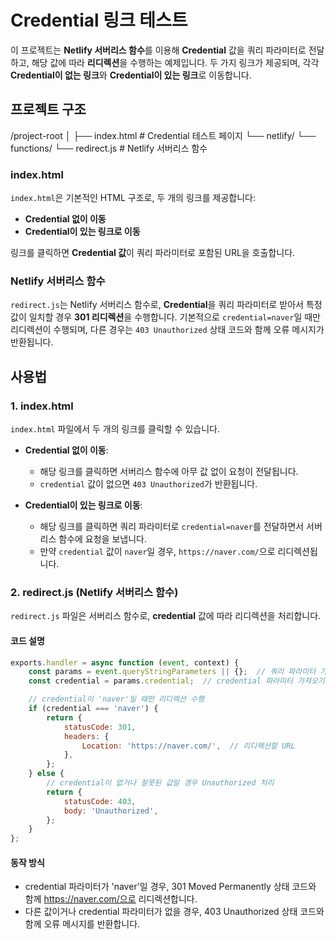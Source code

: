 # Credential 링크 테스트

이 프로젝트는 **Netlify 서버리스 함수**를 이용해 **Credential** 값을 쿼리 파라미터로 전달하고, 해당 값에 따라 **리디렉션**을 수행하는 예제입니다. 두 가지 링크가 제공되며, 각각 **Credential이 없는 링크**와 **Credential이 있는 링크**로 이동합니다.

## 프로젝트 구조
/project-root │ ├── index.html # Credential 테스트 페이지 └── netlify/ └── functions/ └── redirect.js # Netlify 서버리스 함수


### index.html

`index.html`은 기본적인 HTML 구조로, 두 개의 링크를 제공합니다:
- **Credential 없이 이동**
- **Credential이 있는 링크로 이동**

링크를 클릭하면 **Credential 값**이 쿼리 파라미터로 포함된 URL을 호출합니다.

### Netlify 서버리스 함수

`redirect.js`는 Netlify 서버리스 함수로, **Credential**을 쿼리 파라미터로 받아서 특정 값이 일치할 경우 **301 리디렉션**을 수행합니다. 기본적으로 `credential=naver`일 때만 리디렉션이 수행되며, 다른 경우는 `403 Unauthorized` 상태 코드와 함께 오류 메시지가 반환됩니다.

## 사용법

### 1. **index.html**

`index.html` 파일에서 두 개의 링크를 클릭할 수 있습니다.

- **Credential 없이 이동**:
    - 해당 링크를 클릭하면 서버리스 함수에 아무 값 없이 요청이 전달됩니다.
    - `credential` 값이 없으면 `403 Unauthorized`가 반환됩니다.

- **Credential이 있는 링크로 이동**:
    - 해당 링크를 클릭하면 쿼리 파라미터로 `credential=naver`를 전달하면서 서버리스 함수에 요청을 보냅니다.
    - 만약 `credential` 값이 `naver`일 경우, `https://naver.com/`으로 리디렉션됩니다.

### 2. **redirect.js** (Netlify 서버리스 함수)

`redirect.js` 파일은 서버리스 함수로, **credential** 값에 따라 리디렉션을 처리합니다.

#### 코드 설명

```javascript
exports.handler = async function (event, context) {
    const params = event.queryStringParameters || {};  // 쿼리 파라미터 가져오기
    const credential = params.credential;  // credential 파라미터 가져오기

    // credential이 'naver'일 때만 리디렉션 수행
    if (credential === 'naver') {
        return {
            statusCode: 301,
            headers: {
                Location: 'https://naver.com/',  // 리디렉션할 URL
            },
        };
    } else {
        // credential이 없거나 잘못된 값일 경우 Unauthorized 처리
        return {
            statusCode: 403,
            body: 'Unauthorized',
        };
    }
};
```

#### 동작 방식
- credential 파라미터가 'naver'일 경우, 301 Moved Permanently 상태 코드와 함께 https://naver.com/으로 리디렉션합니다.
- 다른 값이거나 credential 파라미터가 없을 경우, 403 Unauthorized 상태 코드와 함께 오류 메시지를 반환합니다.

  
